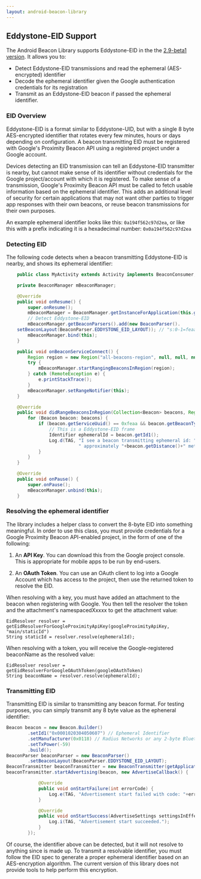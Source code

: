 ```yaml
---
layout: android-beacon-library
---
```


## Eddystone-EID Support

The Android Beacon Library supports Eddystone-EID in the the [2.9-beta1 version](https://github.com/AltBeacon/android-beacon-library/releases/tag/2.9-beta1).  It allows you to:

* Detect Eddystone-EID transmissions and read the ephemeral (AES-encrypted) identifier
* Decode the ephemeral identifier given the Google authentication credentials for its registration
* Transmit as an Eddystone-EID beacon if passed the ephemeral identifier.

### EID Overview

Eddystone-EID is a format similar to Eddystone-UID, but with a single 8 byte AES-encrypted identifier that rotates every few minutes, hours or days depending on configuration.  A beacon transmitting EID must be registered with Google's Proximity Beacon API using a registered project under a Google account.

Devices detecting an EID transmission can tell an Eddystone-EID transmitter is nearby, but cannot make sense of its identifier without credentials for the Google project/account with which it is registered.  To make sense of a transmission, Google's Proximity Beacon API must be called to fetch usable information based on the ephemeral identifier.
This adds an additional level of security for certain applications that may not want other parties to trigger app responses with their own beacons, or reuse beacon transmissions for their own purposes.

An example ephemeral identifier looks like this: `0a194f562c97d2ea`, or like this with a prefix indicating it is a hexadecimal number: `0x0a194f562c97d2ea`

### Detecting EID

The following code detects when a beacon transmitting Eddystone-EID is nearby, and shows its ephemeral identifier:

````java
    public class MyActivity extends Activity implements BeaconConsumer, RangeNotifier {

    private BeaconManager mBeaconManager;

    @Override
    public void onResume() {
        super.onResume();
        mBeaconManager = BeaconManager.getInstanceForApplication(this.getApplicationContext());
        // Detect Eddystone-EID
        mBeaconManager.getBeaconParsers().add(new BeaconParser().
    setBeaconLayout(BeaconParser.EDDYSTONE_EID_LAYOUT)); // "s:0-1=feaa,m:2-2=30,p:3-3:-41,i:4-11"
        mBeaconManager.bind(this);
    }

    public void onBeaconServiceConnect() {
        Region region = new Region("all-beacons-region", null, null, null);
        try {
            mBeaconManager.startRangingBeaconsInRegion(region);
        } catch (RemoteException e) {
            e.printStackTrace();
        }
        mBeaconManager.setRangeNotifier(this);
    }

    @Override
    public void didRangeBeaconsInRegion(Collection<Beacon> beacons, Region region) {
        for (Beacon beacon: beacons) {
            if (beacon.getServiceUuid() == 0xfeaa && beacon.getBeaconTypeCode() == 0x30) {
                // This is a Eddystone-EID frame
                Identifier ephemeralId = beacon.getId1();
                Log.d(TAG, "I see a beacon transmitting ephemeral id: "+ephemeralId+
                           " approximately "+beacon.getDistance()+" meters away.");
            }
        }
    }

    @Override
    public void onPause() {
        super.onPause();
        mBeaconManager.unbind(this);
    }
````


### Resolving the ephemeral identifier

The library includes a helper class to convert the 8-byte EID into something meaningful.  In order to use this class, you must provide credentials for a Google Proximity Beacon API-enabled project, in the form of one of the following:

1. An **API Key**.  You can download this from the Google project console.  This is appropriate for mobile apps to be run by end-users.

2. An **OAuth Token**. You can use an OAuth client to log into a Google Account which has access to the project, then use the returned token to resolve the EID.

When resolving with a key, you must have added an attachment to the beacon when registering with Google.  You then tell the resolver the token and the attachment's namespacedXxxxx to get the attachment value:

```
EidResolver resolver = getEidResolverForGoogleProximityApiKey(googleProximityApiKey, "main/staticId")
String staticId = resolver.resolve(ephemeralId);
```

When resolving with a token, you will receive the Google-registered beaconName as  the resolved value:

```
EidResolver resolver = getEidResolverForGoogleOAuthToken(googleOAuthToken)
String beaconName = resolver.resolve(ephemeralId);
```

### Transmitting EID

Transmitting EID is similar to transmitting any beacon format.  For testing purposes, you can simply transmit any 8 byte value as the epheneral identifier:

```java
Beacon beacon = new Beacon.Builder()
       	.setId1("0x0001020304050607") // Ephemeral Identifier
        .setManufacturer(0x0118) // Radius Networks or any 2-byte Bluetooth SIG company code
        .setTxPower(-59)
        .build();
BeaconParser beaconParser = new BeaconParser()
        .setBeaconLayout(BeaconParser.EDDYSTONE_EID_LAYOUT);
BeaconTransmitter beaconTransmitter = new BeaconTransmitter(getApplicationContext(), beaconParser);
beaconTransmitter.startAdvertising(beacon, new AdvertiseCallback() {

            @Override
            public void onStartFailure(int errorCode) {
                Log.e(TAG, "Advertisement start failed with code: "+errorCode);
            }

            @Override
            public void onStartSuccess(AdvertiseSettings settingsInEffect) {
                Log.i(TAG, "Advertisement start succeeded.");
            }
        });
```

Of course, the identifier above can be detected, but it will not resolve to anything since is made up.  To transmit a resolvable identifier, you must follow the EID spec to generate a proper ephemeral identifier based on an AES-encryption algorithm.  The current version of this library does not provide tools to help perform this encryption.

